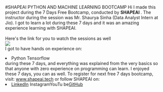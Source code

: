 #SHAPEAI PYTHON AND MACHINE LEARNING BOOTCAMP
Hi I made this project during the 7 Days Free Bootcamp, conducted by <b> SHAPEAI
</b>.
The instructor during the session was Mr. Shaurya Sinha (Data Analyst Intern at Jio). I got to
learn a lot during these 7 days and it was an amazing experience learning with SHAPEAI.
<br><br>Here's the link for you to watch the sessions as well<br>
<a href="https://www.youtube.com/playlist?list=PL7zl8TDRnbulNEA-59W7wWgCWE8LEOD6h"><img src="https://github.com/ShapeAI/PYTHON-AND-DATA-
ANALYTICS/blob/main/YOUTUBE%2@THUMBNAIL-5.png"></a>
<br>I got to have hands on experience on:
<li>Python
<li-Machine Learning
<li>Tensorflow
<br>during these 7 days, and everything was explained from the very basics so that
anyone with zero experience on programming can learn.
I enjoyed these 7 days, you can as well. To register for next free 7 days bootcamp, visit:
<a href="https://www.shapeai.tech">www.shapeai.tech</a>
or follow SHAPEAI on:
<li><a href=
"https://in.linkedin.com/company/shapeai">LinkedIn</a>
<lis<a href=
"https://www.instagram.com/shape.ai/?hl=en">Instagram</as
<lis<a
href=
"https://www.youtube.com/channel/UCTUVDLTW9meuDXWcbmISPdA">YouTu
be</as
<li><a href=
"https://github.com/shapeai">GitHub</a>

